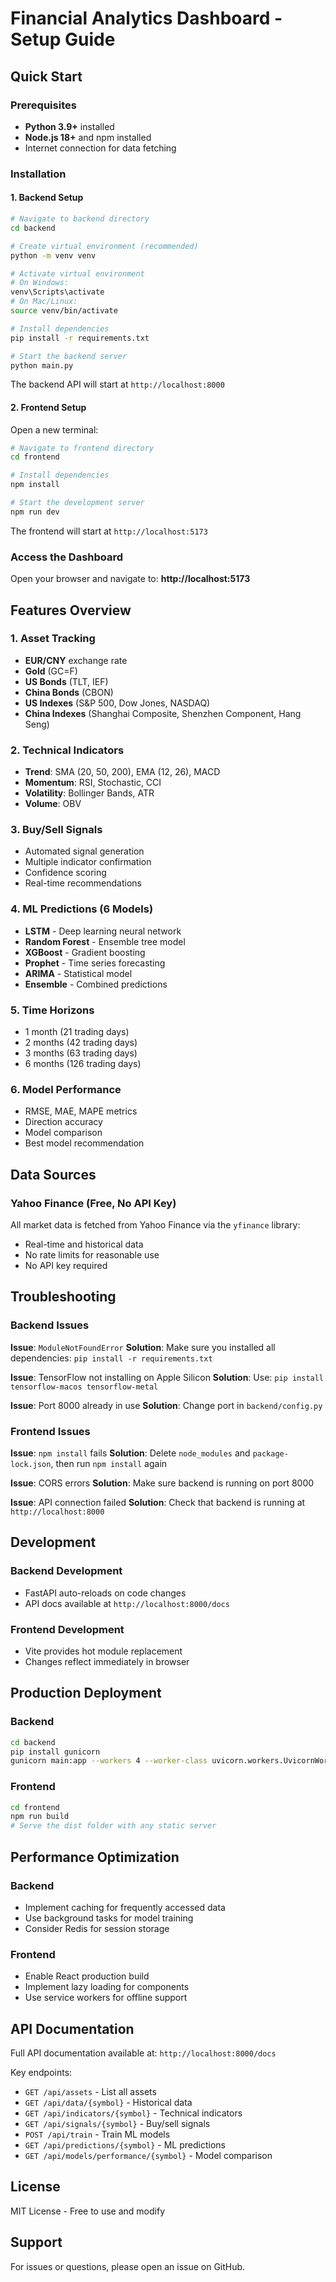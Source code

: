 # Financial Analytics Dashboard - Setup Guide

## Quick Start

### Prerequisites
- **Python 3.9+** installed
- **Node.js 18+** and npm installed
- Internet connection for data fetching

### Installation

#### 1. Backend Setup

```bash
# Navigate to backend directory
cd backend

# Create virtual environment (recommended)
python -m venv venv

# Activate virtual environment
# On Windows:
venv\Scripts\activate
# On Mac/Linux:
source venv/bin/activate

# Install dependencies
pip install -r requirements.txt

# Start the backend server
python main.py
```

The backend API will start at `http://localhost:8000`

#### 2. Frontend Setup

Open a new terminal:

```bash
# Navigate to frontend directory
cd frontend

# Install dependencies
npm install

# Start the development server
npm run dev
```

The frontend will start at `http://localhost:5173`

### Access the Dashboard

Open your browser and navigate to: **http://localhost:5173**

## Features Overview

### 1. Asset Tracking
- **EUR/CNY** exchange rate
- **Gold** (GC=F)
- **US Bonds** (TLT, IEF)
- **China Bonds** (CBON)
- **US Indexes** (S&P 500, Dow Jones, NASDAQ)
- **China Indexes** (Shanghai Composite, Shenzhen Component, Hang Seng)

### 2. Technical Indicators
- **Trend**: SMA (20, 50, 200), EMA (12, 26), MACD
- **Momentum**: RSI, Stochastic, CCI
- **Volatility**: Bollinger Bands, ATR
- **Volume**: OBV

### 3. Buy/Sell Signals
- Automated signal generation
- Multiple indicator confirmation
- Confidence scoring
- Real-time recommendations

### 4. ML Predictions (6 Models)
- **LSTM** - Deep learning neural network
- **Random Forest** - Ensemble tree model
- **XGBoost** - Gradient boosting
- **Prophet** - Time series forecasting
- **ARIMA** - Statistical model
- **Ensemble** - Combined predictions

### 5. Time Horizons
- 1 month (21 trading days)
- 2 months (42 trading days)
- 3 months (63 trading days)
- 6 months (126 trading days)

### 6. Model Performance
- RMSE, MAE, MAPE metrics
- Direction accuracy
- Model comparison
- Best model recommendation

## Data Sources

### Yahoo Finance (Free, No API Key)
All market data is fetched from Yahoo Finance via the `yfinance` library:
- Real-time and historical data
- No rate limits for reasonable use
- No API key required

## Troubleshooting

### Backend Issues

**Issue**: `ModuleNotFoundError`
**Solution**: Make sure you installed all dependencies: `pip install -r requirements.txt`

**Issue**: TensorFlow not installing on Apple Silicon
**Solution**: Use: `pip install tensorflow-macos tensorflow-metal`

**Issue**: Port 8000 already in use
**Solution**: Change port in `backend/config.py`

### Frontend Issues

**Issue**: `npm install` fails
**Solution**: Delete `node_modules` and `package-lock.json`, then run `npm install` again

**Issue**: CORS errors
**Solution**: Make sure backend is running on port 8000

**Issue**: API connection failed
**Solution**: Check that backend is running at `http://localhost:8000`

## Development

### Backend Development
- FastAPI auto-reloads on code changes
- API docs available at `http://localhost:8000/docs`

### Frontend Development
- Vite provides hot module replacement
- Changes reflect immediately in browser

## Production Deployment

### Backend
```bash
cd backend
pip install gunicorn
gunicorn main:app --workers 4 --worker-class uvicorn.workers.UvicornWorker --bind 0.0.0.0:8000
```

### Frontend
```bash
cd frontend
npm run build
# Serve the dist folder with any static server
```

## Performance Optimization

### Backend
- Implement caching for frequently accessed data
- Use background tasks for model training
- Consider Redis for session storage

### Frontend
- Enable React production build
- Implement lazy loading for components
- Use service workers for offline support

## API Documentation

Full API documentation available at: `http://localhost:8000/docs`

Key endpoints:
- `GET /api/assets` - List all assets
- `GET /api/data/{symbol}` - Historical data
- `GET /api/indicators/{symbol}` - Technical indicators
- `GET /api/signals/{symbol}` - Buy/sell signals
- `POST /api/train` - Train ML models
- `GET /api/predictions/{symbol}` - ML predictions
- `GET /api/models/performance/{symbol}` - Model comparison

## License

MIT License - Free to use and modify

## Support

For issues or questions, please open an issue on GitHub.
